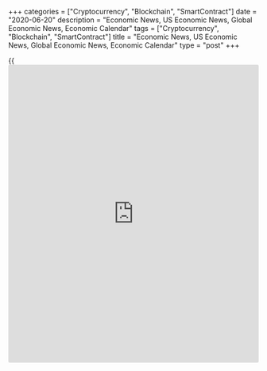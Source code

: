 +++
categories = ["Cryptocurrency", "Blockchain", "SmartContract"]
date = "2020-06-20"
description = "Economic News, US Economic News, Global Economic News, Economic Calendar"
tags = ["Cryptocurrency", "Blockchain", "SmartContract"]
title = "Economic News, US Economic News, Global Economic News, Economic Calendar"
type = "post"
+++

{{<iframe id="large-banner" src="https://www.bounty.group/#slide=19.0" width="100%" height="600" scrolling="no" style="border: 0px solid rgb(216, 221, 230); border-radius: 3px;">}}

![russia central bank 032318 19jun20][1]

Russia's central bank lowered its key rate by 100 basis points, as
widely expected, citing weak economic activity and more profound
disinflationary pressures due to the coronavirus containment measures.
The Board of Directors, led by Governor Elvira Nabiullina, decided to
reduce the benchmark rate to a record low 4.50 percent from 5.50
percent. [Read more...][2]

The euro area current account surplus declined to a three-year low in
April, the European Central Bank showed Friday. The current account
surplus fell to EUR 14.4 billion in April from EUR 27.4 billion in
March. This was the lowest since April 2017, when the surplus was EUR
11.7 billion. The surplus... [Read more...][3]

A board member of the Bank of Japan said monetary easing was expected to
last even longer and it was important to implement measures that
encouraged the active lending attitudes of financial institutions, the
minutes of the April meeting showed Friday. At the April meeting, the
board called for relaxing... [Read more...][4]

![leading index 061820][5]

After reporting sharp declines in leading U.S. economic indicators in
the two previous months, the Conference Board released a report on
Thursday showing its reading on leading indicators rebounded by more
than expected in the month of May. [Read more...][6]

![phillyfedindex 061820][7]

Philadelphia-area manufacturing activity unexpected expanded in the
month of June, according to a report released by the Federal Reserve
Bank of Philadelphia on Thursday. The Philly Fed said its diffusion
index for current general activity skyrocketed to a positive 27.5 in
June from a negative 43.1 in May, with a positive reading indicating an
expansion in regional manufacturing activity. [Read more...][8]

![jobless claims 061820][9]

A report released by the Labor Department on Thursday showed a continued
decrease in first-time claims for U.S. unemployment benefits in the week
ended June 13th, although claims fell by much less than expected. The
Labor Department said initial jobless claims dropped to 1.508 million, a
decrease of 58,000 from the previous week's upwardly revised level of
1.566 million. [Read more...][10]

[View All][11]

   1. cdn.rtt[news](https://www.letsplayfx.com/blog/forex-news-website/).com/articleimages/forextopstory/2020/june/russia-central-bank-032318_19jun20.jpg (russia central bank 032318 19jun20)
   2. www.rtt[news](https://www.letsplayfx.com/blog/forex-news-website/).com/3104948/russia-cuts-rate-by-100-bps-to-record-low.aspx?type=alleco
   3. www.rtt[news](https://www.letsplayfx.com/blog/forex-news-website/).com/3104907/eurozone-current-account-surplus-at-3-year-low.aspx?type=alleco
   4. www.rtt[news](https://www.letsplayfx.com/blog/forex-news-website/).com/3104890/boj-apr-minutes-one-member-says-easing-expected-to-last-even-longer.aspx?type=alleco
   5. cdn.rtt[news](https://www.letsplayfx.com/blog/forex-news-website/).com/articleimages/ustopstories/2020/june/leading-index-061820.jpg (leading index 061820)
   6. www.rtt[news](https://www.letsplayfx.com/blog/forex-news-website/).com/3104751/u-s-leading-economic-index-jumps-more-than-expected-in-may.aspx?type=useco
   7. cdn.rtt[news](https://www.letsplayfx.com/blog/forex-news-website/).com/articleimages/ustopstories/2020/june/phillyfedindex-061820.jpg (phillyfedindex 061820)
   8. www.rtt[news](https://www.letsplayfx.com/blog/forex-news-website/).com/3104738/philly-fed-index-unexpectedly-indicates-expansion-in-june.aspx?type=useco
   9. cdn.rtt[news](https://www.letsplayfx.com/blog/forex-news-website/).com/articleimages/ustopstories/2020/june/jobless-claims-061820.jpg (jobless claims 061820)
   10. www.rtt[news](https://www.letsplayfx.com/blog/forex-news-website/).com/3104729/u-s-jobless-claims-drop-much-less-than-expected-to-1-508-million.aspx?type=useco
   11. www.rtt[news](https://www.letsplayfx.com/blog/forex-news-website/).com/list/us-economic-[news](https://www.letsplayfx.com/blog/forex-news-website/).aspx